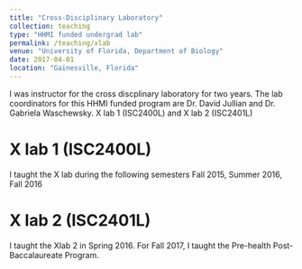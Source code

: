 ```yaml
---
title: "Cross-Disciplinary Laboratory"
collection: teaching
type: "HHMI funded undergrad lab"
permalink: /teaching/xlab
venue: "University of Florida, Department of Biology"
date: 2017-04-01
location: "Gainesville, Florida"
---
```


I was instructor for the cross discplinary laboratory for two years. The lab coordinators for this HHMI funded program are Dr. David Jullian and Dr. Gabriela Waschewsky.
X lab 1 (ISC2400L) and X lab 2 (ISC2401L)


X lab 1 (ISC2400L)
======
I taught the X lab during the following semesters Fall 2015, Summer 2016, Fall 2016


X lab 2 (ISC2401L)
======
I taught the Xlab 2 in Spring 2016. For Fall 2017, I taught the Pre-health Post-Baccalaureate Program.
